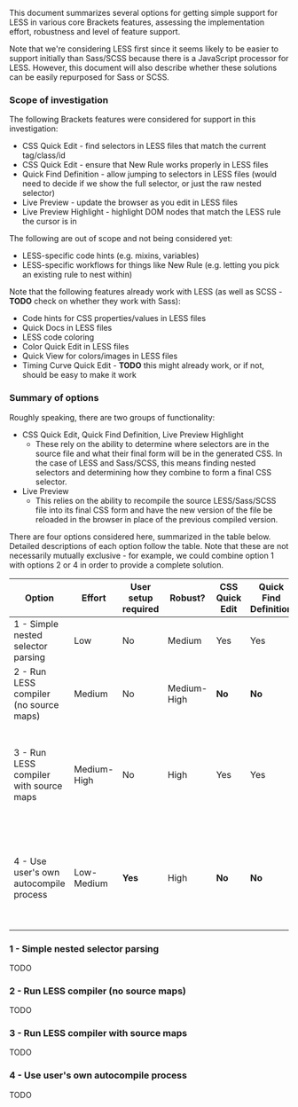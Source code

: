 This document summarizes several options for getting simple support for LESS in various core Brackets features, assessing the implementation effort, robustness and level of feature support.

Note that we're considering LESS first since it seems likely to be easier to support initially than Sass/SCSS because there is a JavaScript processor for LESS. However, this document will also describe whether these solutions can be easily repurposed for Sass or SCSS.

### Scope of investigation

The following Brackets features were considered for support in this investigation:

* CSS Quick Edit - find selectors in LESS files that match the current tag/class/id
* CSS Quick Edit - ensure that New Rule works properly in LESS files
* Quick Find Definition - allow jumping to selectors in LESS files (would need to decide if we show the full selector, or just the raw nested selector)
* Live Preview - update the browser as you edit in LESS files
* Live Preview Highlight - highlight DOM nodes that match the LESS rule the cursor is in

The following are out of scope and not being considered yet:

* LESS-specific code hints (e.g. mixins, variables)
* LESS-specific workflows for things like New Rule (e.g. letting you pick an existing rule to nest within)

Note that the following features already work with LESS (as well as SCSS - **TODO** check on whether they work with Sass):

* Code hints for CSS properties/values in LESS files
* Quick Docs in LESS files
* LESS code coloring
* Color Quick Edit in LESS files
* Quick View for colors/images in LESS files
* Timing Curve Quick Edit - **TODO** this might already work, or if not, should be easy to make it work

### Summary of options

Roughly speaking, there are two groups of functionality:

* CSS Quick Edit, Quick Find Definition, Live Preview Highlight
    * These rely on the ability to determine where selectors are in the source file and what their final form will be in the generated CSS. In the case of LESS and Sass/SCSS, this means finding nested selectors and determining how they combine to form a final CSS selector.
* Live Preview
    * This relies on the ability to recompile the source LESS/Sass/SCSS file into its final CSS form and have the new version of the file be reloaded in the browser in place of the previous compiled version.

There are four options considered here, summarized in the table below. Detailed descriptions of each option follow the table. Note that these are not necessarily mutually exclusive - for example, we could combine option 1 with options 2 or 4 in order to provide a complete solution.

| Option | Effort | User setup required | Robust? | CSS Quick Edit | Quick Find Definition | Live Preview | Live Preview Highlight | Extends to Sass/SCSS? | Notes |
| ------ | ------ | ------------------- | ------- | -------------- | --------------------- | ------------ | ---------------------- | --------------------- | ----- |
| 1 - Simple nested selector parsing | Low | No | Medium | Yes | Yes | **No** | Yes | Yes (SCSS); Sass would be nontrivial work | |
| 2 - Run LESS compiler (no source maps) | Medium | No | Medium-High | **No** | **No** | Yes | **No** | Would require libsass/ruby for SCSS | Would likely combine this with (1) |
| 3 - Run LESS compiler with source maps | Medium-High | No | High | Yes | Yes | Yes | Yes | Would require libsass/ruby for SCSS | Likely slower than option (2), but would be guaranteed to give correct results. |
| 4 - Use user's own autocompile process | Low-Medium | **Yes** | High | **No** | **No** | Yes | **No** | Yes | Would likely combine this with (1). Could provide it as an alternative to (2)/(3). |

### 1 - Simple nested selector parsing

TODO

### 2 - Run LESS compiler (no source maps)

TODO

### 3 - Run LESS compiler with source maps

TODO

### 4 - Use user's own autocompile process

TODO
